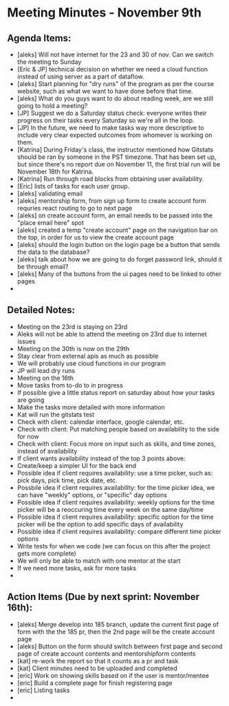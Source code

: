 # Meeting Minutes - November 9th

## Agenda Items:
- [aleks] Will not have internet for the 23 and 30 of nov. Can we switch the meeting to Sunday
- [Eric & JP] technical decision on whether we need a cloud function instead of using server as a part of dataflow.
- [aleks] Start planning for "dry runs" of the program as per the course website, such as what we want to have done before that time.
- [aleks] What do you guys want to do about reading week, are we still going to hold a meeting?
- [JP] Suggest we do a Saturday status check: everyone writes their progress on their tasks every Saturday so we're all in the loop. 
- [JP] In the future, we need to make tasks way more descriptive to include very clear expected outcomes from whomever is working on them. 
- [Katrina] During Friday's class, the instructor mentioned how Gitstats should be ran by someone in the PST timezone. That has been set up, but since there's no report due on November 11, the first trial run will be November 18th for Katrina.
- [Katrina] Run through road blocks from obtaining user availability. 
- [Eric] lists of tasks for each user group.
- [aleks] validating email
- [aleks] mentorship form, from sign up form to create account form requries react routing to go to next page
- [aleks] on create account form, an email needs to be passed into the "place email here" spot
- [aleks] created a temp "create account" page on the navigation bar on the top, in order for us to view the create account page
- [aleks] should the login button on the login page be a button that sends the data to the database?
- [aleks] talk about how we are going to do forget password link, should it be through email?
- [aleks] Many of the buttons from the ui pages need to be linked to other pages
- 

## Detailed Notes:
- Meeting on the 23rd is staying on 23rd
- Aleks will not be able to attend the meeting on 23rd due to internet issues
- Meeting on the 30th is now on the 29th
- Stay clear from external apis as much as possible
- We will probably use cloud functions in our program
- JP will lead dry runs
- Meeting on the 16th
- Move tasks from to-do to in progress
- If possible give a little status report on saturday about how your tasks are going
- Make the tasks more detailed with more information
- Kat will run the gitstats test
- Check with client: calendar interface, google calendar, etc.
- Check with client: Put matching people based on availability to the side for now
- Check with client: Focus more on input such as skills, and time zones, instead of availability
- If client wants availability instead of the top 3 points above: 
- Create/keep a simpler UI for the back end
- Possible idea if client requires availability: use a time picker, such as: pick days, pick time, pick date, etc.
- Possbile idea if client requires availability: for the time picker idea, we can have "weekly" options, or "specific" day options
- Possible idea if client requires availability: weekly options for the time picker will be a reoccuring time every week on the same day/time
- Possible idea if client requires availability: specific option for the time picker will be the option to add specific days of availability
- Possible idea if client requires availability: compare different time picker options
- Write tests for when we code (we can focus on this after the project gets more complete)
- We will only be able to match with one mentor at the start
- If we need more tasks, ask for more tasks
- 

## Action Items (Due by next sprint: November 16th):
- [aleks] Merge develop into 185 branch, update the current first page of form with the the 185 pr, then the 2nd page will be the create account page
- [aleks] Button on the form should switch between first page and second page of create account contents and mentorshipform contents
- [kat] re-work the report so that it counts as a pr and task
- [kat] Client minutes need to be uploaded and completed
- [eric] Work on showing skills based on if the user is mentor/mentee
- [eric] Build a complete page for finish registering page
- [eric] Listing tasks
- 
